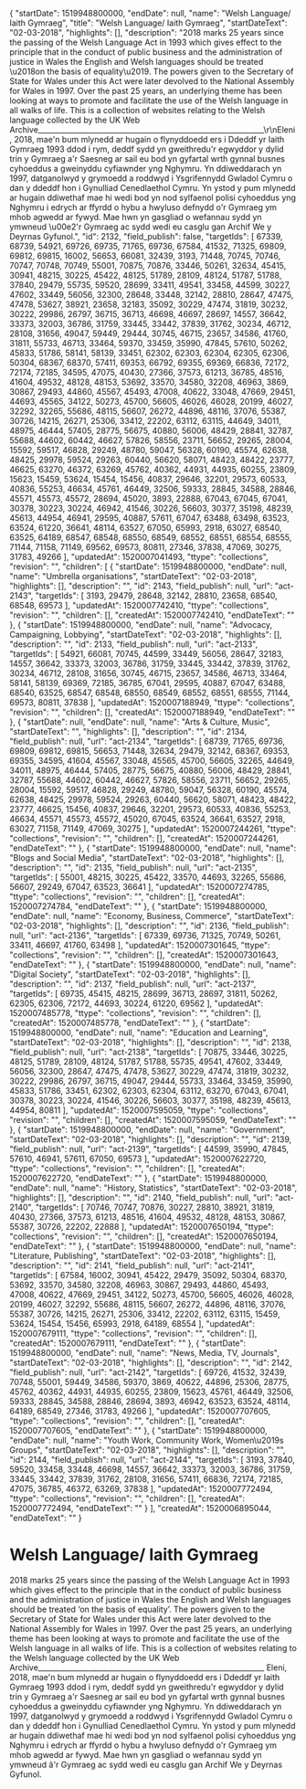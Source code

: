 {
  "startDate": 1519948800000, 
  "endDate": null, 
  "name": "Welsh Language/ Iaith Gymraeg", 
  "title": "Welsh Language/ Iaith Gymraeg", 
  "startDateText": "02-03-2018", 
  "highlights": [], 
  "description": "2018 marks 25 years since the passing of the Welsh Language Act in 1993 which gives effect to the principle that in the conduct of public business and the administration of justice in Wales the English and Welsh languages should be treated \u2018on the basis of equality\u2019. The powers given to the Secretary of State for Wales under this Act were later devolved to the National Assembly for Wales in 1997. Over the past 25 years, an underlying theme has been looking at ways to promote and facilitate the use of the Welsh language in all walks of life. This is a collection of websites relating to the Welsh language collected by the UK Web Archive______________________________________________________________\r\nEleni, 2018, mae'n bum mlynedd ar hugain o flynyddoedd ers i Ddeddf yr Iaith Gymraeg 1993 ddod i rym, deddf sydd yn gweithredu'r egwyddor y dylid trin y Gymraeg a'r Saesneg ar sail eu bod yn gyfartal wrth gynnal busnes cyhoeddus a gweinyddu cyfiawnder yng Nghymru. Yn ddiweddarach yn 1997, datganolwyd y grymoedd a roddwyd i Ysgrifennydd Gwladol Cymru  o dan y ddeddf hon i Gynulliad Cenedlaethol Cymru. Yn ystod y pum mlynedd ar hugain ddiwethaf mae hi wedi bod yn nod sylfaenol polisi cyhoeddus yng Nghymru i edrych ar ffyrdd o hybu a hwyluso defnydd o'r Gymraeg ym mhob agwedd ar fywyd. Mae hwn yn gasgliad o wefannau sydd yn ymwneud \u00e2'r Gymraeg ac sydd wedi eu casglu gan Archif We y Deyrnas Gyfunol.", 
  "id": 2132, 
  "field_publish": false, 
  "targetIds": [
    67339, 
    68739, 
    54921, 
    69726, 
    69735, 
    71765, 
    69736, 
    67584, 
    41532, 
    71325, 
    69809, 
    69812, 
    69815, 
    16002, 
    56653, 
    66081, 
    32439, 
    3193, 
    71448, 
    70745, 
    70746, 
    70747, 
    70748, 
    70749, 
    55001, 
    70875, 
    70876, 
    33446, 
    50261, 
    32634, 
    45415, 
    30941, 
    48215, 
    30225, 
    45422, 
    48125, 
    51789, 
    28109, 
    48124, 
    51787, 
    51788, 
    37840, 
    29479, 
    55735, 
    59520, 
    28699, 
    33411, 
    49541, 
    33458, 
    44599, 
    30227, 
    47602, 
    33449, 
    56056, 
    32300, 
    28648, 
    33448, 
    32142, 
    28810, 
    28647, 
    47475, 
    47478, 
    53627, 
    38921, 
    23658, 
    32183, 
    35092, 
    30229, 
    47474, 
    31819, 
    30232, 
    30222, 
    29986, 
    26797, 
    36715, 
    36713, 
    46698, 
    46697, 
    28697, 
    14557, 
    36642, 
    33373, 
    32003, 
    36786, 
    31759, 
    33445, 
    33442, 
    37839, 
    31762, 
    30234, 
    46712, 
    28108, 
    31656, 
    49047, 
    59449, 
    29444, 
    30745, 
    46715, 
    23657, 
    34586, 
    41760, 
    31811, 
    55733, 
    46713, 
    33464, 
    59370, 
    33459, 
    35990, 
    47845, 
    57610, 
    50262, 
    45833, 
    51786, 
    58141, 
    58139, 
    33451, 
    62302, 
    62303, 
    62304, 
    62305, 
    62306, 
    50304, 
    68367, 
    68370, 
    57411, 
    69353, 
    66792, 
    69355, 
    69369, 
    66836, 
    72172, 
    72174, 
    72185, 
    34595, 
    47075, 
    40430, 
    27366, 
    37573, 
    61213, 
    36785, 
    48516, 
    41604, 
    49532, 
    48128, 
    48153, 
    53692, 
    33570, 
    34580, 
    32208, 
    46963, 
    3869, 
    30867, 
    29493, 
    44860, 
    45567, 
    45493, 
    47008, 
    40622, 
    33048, 
    47669, 
    29451, 
    44693, 
    45565, 
    34122, 
    50273, 
    45700, 
    56605, 
    46026, 
    46028, 
    20199, 
    46027, 
    32292, 
    32265, 
    55686, 
    48115, 
    56607, 
    26272, 
    44896, 
    48116, 
    37076, 
    55387, 
    30726, 
    14215, 
    26271, 
    25306, 
    33412, 
    22202, 
    63112, 
    63115, 
    44649, 
    34011, 
    48975, 
    46444, 
    57405, 
    28775, 
    56675, 
    40880, 
    56006, 
    48429, 
    28841, 
    32787, 
    55688, 
    44602, 
    60442, 
    46627, 
    57826, 
    58556, 
    23711, 
    56652, 
    29265, 
    28004, 
    15592, 
    59517, 
    46828, 
    29249, 
    48780, 
    59047, 
    56328, 
    60190, 
    45574, 
    62638, 
    48425, 
    29978, 
    59524, 
    29263, 
    60440, 
    56620, 
    58071, 
    48423, 
    48422, 
    23777, 
    46625, 
    63270, 
    46372, 
    63269, 
    45762, 
    40362, 
    44931, 
    44935, 
    60255, 
    23809, 
    15623, 
    15459, 
    53624, 
    15454, 
    15456, 
    40837, 
    29646, 
    32201, 
    29573, 
    60533, 
    40836, 
    55253, 
    46634, 
    45761, 
    46449, 
    32506, 
    59333, 
    28845, 
    34588, 
    28846, 
    45571, 
    45573, 
    45572, 
    28694, 
    45020, 
    3893, 
    22888, 
    67043, 
    67045, 
    67041, 
    30378, 
    30223, 
    30224, 
    46942, 
    41546, 
    30226, 
    56603, 
    30377, 
    35198, 
    48239, 
    45613, 
    44954, 
    46941, 
    29595, 
    40887, 
    57611, 
    67047, 
    63488, 
    63498, 
    63523, 
    63524, 
    61220, 
    36641, 
    48114, 
    63527, 
    67050, 
    65993, 
    2918, 
    63027, 
    68540, 
    63525, 
    64189, 
    68547, 
    68548, 
    68550, 
    68549, 
    68552, 
    68551, 
    68554, 
    68555, 
    71144, 
    71158, 
    71149, 
    69562, 
    69573, 
    80811, 
    27346, 
    37838, 
    47069, 
    30275, 
    31783, 
    49266
  ], 
  "updatedAt": 1520007041493, 
  "ttype": "collections", 
  "revision": "", 
  "children": [
    {
      "startDate": 1519948800000, 
      "endDate": null, 
      "name": "Umbrella organisations", 
      "startDateText": "02-03-2018", 
      "highlights": [], 
      "description": "", 
      "id": 2143, 
      "field_publish": null, 
      "url": "act-2143", 
      "targetIds": [
        3193, 
        29479, 
        28648, 
        32142, 
        28810, 
        23658, 
        68540, 
        68548, 
        69573
      ], 
      "updatedAt": 1520007742410, 
      "ttype": "collections", 
      "revision": "", 
      "children": [], 
      "createdAt": 1520007742410, 
      "endDateText": ""
    }, 
    {
      "startDate": 1519948800000, 
      "endDate": null, 
      "name": "Advocacy, Campaigning, Lobbying", 
      "startDateText": "02-03-2018", 
      "highlights": [], 
      "description": "", 
      "id": 2133, 
      "field_publish": null, 
      "url": "act-2133", 
      "targetIds": [
        54921, 
        66081, 
        70745, 
        44599, 
        33449, 
        56056, 
        28647, 
        32183, 
        14557, 
        36642, 
        33373, 
        32003, 
        36786, 
        31759, 
        33445, 
        33442, 
        37839, 
        31762, 
        30234, 
        46712, 
        28108, 
        31656, 
        30745, 
        46715, 
        23657, 
        34586, 
        46713, 
        33464, 
        58141, 
        58139, 
        69369, 
        72185, 
        36785, 
        67041, 
        29595, 
        40887, 
        67047, 
        63488, 
        68540, 
        63525, 
        68547, 
        68548, 
        68550, 
        68549, 
        68552, 
        68551, 
        68555, 
        71144, 
        69573, 
        80811, 
        37838
      ], 
      "updatedAt": 1520007188949, 
      "ttype": "collections", 
      "revision": "", 
      "children": [], 
      "createdAt": 1520007188949, 
      "endDateText": ""
    }, 
    {
      "startDate": null, 
      "endDate": null, 
      "name": "Arts & Culture, Music", 
      "startDateText": "", 
      "highlights": [], 
      "description": "", 
      "id": 2134, 
      "field_publish": null, 
      "url": "act-2134", 
      "targetIds": [
        68739, 
        71765, 
        69736, 
        69809, 
        69812, 
        69815, 
        56653, 
        71448, 
        32634, 
        29479, 
        32142, 
        68367, 
        69353, 
        69355, 
        34595, 
        41604, 
        45567, 
        33048, 
        45565, 
        45700, 
        56605, 
        32265, 
        44649, 
        34011, 
        48975, 
        46444, 
        57405, 
        28775, 
        56675, 
        40880, 
        56006, 
        48429, 
        28841, 
        32787, 
        55688, 
        44602, 
        60442, 
        46627, 
        57826, 
        58556, 
        23711, 
        56652, 
        29265, 
        28004, 
        15592, 
        59517, 
        46828, 
        29249, 
        48780, 
        59047, 
        56328, 
        60190, 
        45574, 
        62638, 
        48425, 
        29978, 
        59524, 
        29263, 
        60440, 
        56620, 
        58071, 
        48423, 
        48422, 
        23777, 
        46625, 
        15456, 
        40837, 
        29646, 
        32201, 
        29573, 
        60533, 
        40836, 
        55253, 
        46634, 
        45571, 
        45573, 
        45572, 
        45020, 
        67045, 
        63524, 
        36641, 
        63527, 
        2918, 
        63027, 
        71158, 
        71149, 
        47069, 
        30275
      ], 
      "updatedAt": 1520007244261, 
      "ttype": "collections", 
      "revision": "", 
      "children": [], 
      "createdAt": 1520007244261, 
      "endDateText": ""
    }, 
    {
      "startDate": 1519948800000, 
      "endDate": null, 
      "name": "Blogs and Social Media", 
      "startDateText": "02-03-2018", 
      "highlights": [], 
      "description": "", 
      "id": 2135, 
      "field_publish": null, 
      "url": "act-2135", 
      "targetIds": [
        55001, 
        48215, 
        30225, 
        45422, 
        33570, 
        44693, 
        32265, 
        55686, 
        56607, 
        29249, 
        67047, 
        63523, 
        36641
      ], 
      "updatedAt": 1520007274785, 
      "ttype": "collections", 
      "revision": "", 
      "children": [], 
      "createdAt": 1520007274784, 
      "endDateText": ""
    }, 
    {
      "startDate": 1519948800000, 
      "endDate": null, 
      "name": "Economy, Business, Commerce", 
      "startDateText": "02-03-2018", 
      "highlights": [], 
      "description": "", 
      "id": 2136, 
      "field_publish": null, 
      "url": "act-2136", 
      "targetIds": [
        67339, 
        69736, 
        71325, 
        70749, 
        50261, 
        33411, 
        46697, 
        41760, 
        63498
      ], 
      "updatedAt": 1520007301645, 
      "ttype": "collections", 
      "revision": "", 
      "children": [], 
      "createdAt": 1520007301643, 
      "endDateText": ""
    }, 
    {
      "startDate": 1519948800000, 
      "endDate": null, 
      "name": "Digital Society", 
      "startDateText": "02-03-2018", 
      "highlights": [], 
      "description": "", 
      "id": 2137, 
      "field_publish": null, 
      "url": "act-2137", 
      "targetIds": [
        69735, 
        45415, 
        48215, 
        28699, 
        36713, 
        28697, 
        31811, 
        50262, 
        62305, 
        62306, 
        72172, 
        44693, 
        30224, 
        61220, 
        69562
      ], 
      "updatedAt": 1520007485778, 
      "ttype": "collections", 
      "revision": "", 
      "children": [], 
      "createdAt": 1520007485778, 
      "endDateText": ""
    }, 
    {
      "startDate": 1519948800000, 
      "endDate": null, 
      "name": "Education and Learning", 
      "startDateText": "02-03-2018", 
      "highlights": [], 
      "description": "", 
      "id": 2138, 
      "field_publish": null, 
      "url": "act-2138", 
      "targetIds": [
        70875, 
        33446, 
        30225, 
        48125, 
        51789, 
        28109, 
        48124, 
        51787, 
        51788, 
        55735, 
        49541, 
        47602, 
        33449, 
        56056, 
        32300, 
        28647, 
        47475, 
        47478, 
        53627, 
        30229, 
        47474, 
        31819, 
        30232, 
        30222, 
        29986, 
        26797, 
        36715, 
        49047, 
        29444, 
        55733, 
        33464, 
        33459, 
        35990, 
        45833, 
        51786, 
        33451, 
        62302, 
        62303, 
        62304, 
        63112, 
        63270, 
        67043, 
        67041, 
        30378, 
        30223, 
        30224, 
        41546, 
        30226, 
        56603, 
        30377, 
        35198, 
        48239, 
        45613, 
        44954, 
        80811
      ], 
      "updatedAt": 1520007595059, 
      "ttype": "collections", 
      "revision": "", 
      "children": [], 
      "createdAt": 1520007595059, 
      "endDateText": ""
    }, 
    {
      "startDate": 1519948800000, 
      "endDate": null, 
      "name": "Government", 
      "startDateText": "02-03-2018", 
      "highlights": [], 
      "description": "", 
      "id": 2139, 
      "field_publish": null, 
      "url": "act-2139", 
      "targetIds": [
        44599, 
        35990, 
        47845, 
        57610, 
        46941, 
        57611, 
        67050, 
        69573
      ], 
      "updatedAt": 1520007622720, 
      "ttype": "collections", 
      "revision": "", 
      "children": [], 
      "createdAt": 1520007622720, 
      "endDateText": ""
    }, 
    {
      "startDate": 1519948800000, 
      "endDate": null, 
      "name": "History, Statistics", 
      "startDateText": "02-03-2018", 
      "highlights": [], 
      "description": "", 
      "id": 2140, 
      "field_publish": null, 
      "url": "act-2140", 
      "targetIds": [
        70746, 
        70747, 
        70876, 
        30227, 
        28810, 
        38921, 
        31819, 
        40430, 
        27366, 
        37573, 
        61213, 
        48516, 
        41604, 
        49532, 
        48128, 
        48153, 
        30867, 
        55387, 
        30726, 
        22202, 
        22888
      ], 
      "updatedAt": 1520007650194, 
      "ttype": "collections", 
      "revision": "", 
      "children": [], 
      "createdAt": 1520007650194, 
      "endDateText": ""
    }, 
    {
      "startDate": 1519948800000, 
      "endDate": null, 
      "name": "Literature, Publishing", 
      "startDateText": "02-03-2018", 
      "highlights": [], 
      "description": "", 
      "id": 2141, 
      "field_publish": null, 
      "url": "act-2141", 
      "targetIds": [
        67584, 
        16002, 
        30941, 
        45422, 
        29479, 
        35092, 
        50304, 
        68370, 
        53692, 
        33570, 
        34580, 
        32208, 
        46963, 
        30867, 
        29493, 
        44860, 
        45493, 
        47008, 
        40622, 
        47669, 
        29451, 
        34122, 
        50273, 
        45700, 
        56605, 
        46026, 
        46028, 
        20199, 
        46027, 
        32292, 
        55686, 
        48115, 
        56607, 
        26272, 
        44896, 
        48116, 
        37076, 
        55387, 
        30726, 
        14215, 
        26271, 
        25306, 
        33412, 
        22202, 
        63112, 
        63115, 
        15459, 
        53624, 
        15454, 
        15456, 
        65993, 
        2918, 
        64189, 
        68554
      ], 
      "updatedAt": 1520007679111, 
      "ttype": "collections", 
      "revision": "", 
      "children": [], 
      "createdAt": 1520007679111, 
      "endDateText": ""
    }, 
    {
      "startDate": 1519948800000, 
      "endDate": null, 
      "name": "News, Media, TV, Journals", 
      "startDateText": "02-03-2018", 
      "highlights": [], 
      "description": "", 
      "id": 2142, 
      "field_publish": null, 
      "url": "act-2142", 
      "targetIds": [
        69726, 
        41532, 
        32439, 
        70748, 
        55001, 
        59449, 
        34586, 
        59370, 
        3869, 
        40622, 
        44896, 
        25306, 
        28775, 
        45762, 
        40362, 
        44931, 
        44935, 
        60255, 
        23809, 
        15623, 
        45761, 
        46449, 
        32506, 
        59333, 
        28845, 
        34588, 
        28846, 
        28694, 
        3893, 
        46942, 
        63523, 
        63524, 
        48114, 
        64189, 
        68549, 
        27346, 
        31783, 
        49266
      ], 
      "updatedAt": 1520007707605, 
      "ttype": "collections", 
      "revision": "", 
      "children": [], 
      "createdAt": 1520007707605, 
      "endDateText": ""
    }, 
    {
      "startDate": 1519948800000, 
      "endDate": null, 
      "name": "Youth Work, Community Work, Women\u2019s Groups", 
      "startDateText": "02-03-2018", 
      "highlights": [], 
      "description": "", 
      "id": 2144, 
      "field_publish": null, 
      "url": "act-2144", 
      "targetIds": [
        3193, 
        37840, 
        59520, 
        33458, 
        33448, 
        46698, 
        14557, 
        36642, 
        33373, 
        32003, 
        36786, 
        31759, 
        33445, 
        33442, 
        37839, 
        31762, 
        28108, 
        31656, 
        57411, 
        66836, 
        72174, 
        72185, 
        47075, 
        36785, 
        46372, 
        63269, 
        37838
      ], 
      "updatedAt": 1520007772494, 
      "ttype": "collections", 
      "revision": "", 
      "children": [], 
      "createdAt": 1520007772494, 
      "endDateText": ""
    }
  ], 
  "createdAt": 1520006895044, 
  "endDateText": ""
}

# Welsh Language/ Iaith Gymraeg

2018 marks 25 years since the passing of the Welsh Language Act in 1993 which gives effect to the principle that in the conduct of public business and the administration of justice in Wales the English and Welsh languages should be treated ‘on the basis of equality’. The powers given to the Secretary of State for Wales under this Act were later devolved to the National Assembly for Wales in 1997. Over the past 25 years, an underlying theme has been looking at ways to promote and facilitate the use of the Welsh language in all walks of life. This is a collection of websites relating to the Welsh language collected by the UK Web Archive______________________________________________________________
Eleni, 2018, mae'n bum mlynedd ar hugain o flynyddoedd ers i Ddeddf yr Iaith Gymraeg 1993 ddod i rym, deddf sydd yn gweithredu'r egwyddor y dylid trin y Gymraeg a'r Saesneg ar sail eu bod yn gyfartal wrth gynnal busnes cyhoeddus a gweinyddu cyfiawnder yng Nghymru. Yn ddiweddarach yn 1997, datganolwyd y grymoedd a roddwyd i Ysgrifennydd Gwladol Cymru  o dan y ddeddf hon i Gynulliad Cenedlaethol Cymru. Yn ystod y pum mlynedd ar hugain ddiwethaf mae hi wedi bod yn nod sylfaenol polisi cyhoeddus yng Nghymru i edrych ar ffyrdd o hybu a hwyluso defnydd o'r Gymraeg ym mhob agwedd ar fywyd. Mae hwn yn gasgliad o wefannau sydd yn ymwneud â'r Gymraeg ac sydd wedi eu casglu gan Archif We y Deyrnas Gyfunol.